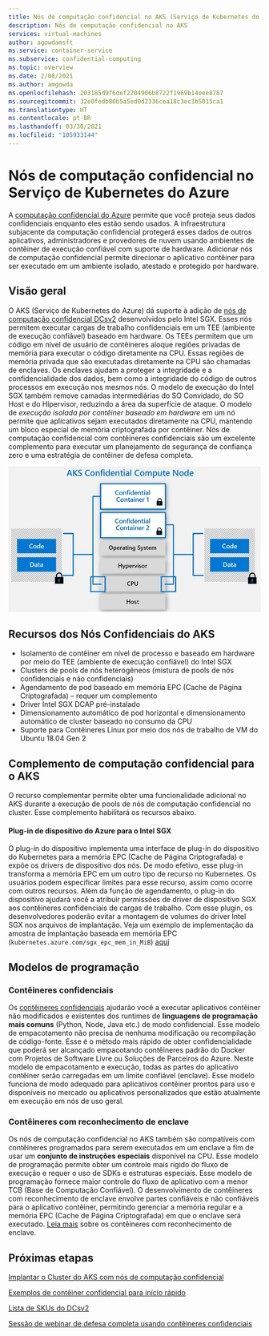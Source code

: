 ```yaml
---
title: Nós de computação confidencial no AKS (Serviço de Kubernetes do Azure)
description: Nós de computação confidencial no AKS
services: virtual-machines
author: agowdamsft
ms.service: container-service
ms.subservice: confidential-computing
ms.topic: overview
ms.date: 2/08/2021
ms.author: amgowda
ms.openlocfilehash: 203185d9f6def2204906b8722f1969b14eee8787
ms.sourcegitcommit: 32e0fedb80b5a5ed0d2336cea18c3ec3b5015ca1
ms.translationtype: HT
ms.contentlocale: pt-BR
ms.lasthandoff: 03/30/2021
ms.locfileid: "105933144"
---
```

# <a name="confidential-computing-nodes-on-azure-kubernetes-service"></a>Nós de computação confidencial no Serviço de Kubernetes do Azure

A [computação confidencial do Azure](overview.md) permite que você proteja seus dados confidenciais enquanto eles estão sendo usados. A infraestrutura subjacente da computação confidencial protegerá esses dados de outros aplicativos, administradores e provedores de nuvem usando ambientes de contêiner de execução confiável com suporte de hardware. Adicionar nós de computação confidencial permite direcionar o aplicativo contêiner para ser executado em um ambiente isolado, atestado e protegido por hardware.

## <a name="overview"></a>Visão geral

O AKS (Serviço de Kubernetes do Azure) dá suporte à adição de [nós de computação confidencial DCsv2](confidential-computing-enclaves.md) desenvolvidos pelo Intel SGX. Esses nós permitem executar cargas de trabalho confidenciais em um TEE (ambiente de execução confiável) baseado em hardware. Os TEEs permitem que um código em nível de usuário de contêineres aloque regiões privadas de memória para executar o código diretamente na CPU. Essas regiões de memória privada que são executadas diretamente na CPU são chamadas de enclaves. Os enclaves ajudam a proteger a integridade e a confidencialidade dos dados, bem como a integridade do código de outros processos em execução nos mesmos nós. O modelo de execução do Intel SGX também remove camadas intermediárias do SO Convidado, do SO Host e do Hipervisor, reduzindo a área da superfície de ataque. O modelo de *execução isolada por contêiner baseado em hardware* em um nó permite que aplicativos sejam executados diretamente na CPU, mantendo um bloco especial de memória criptografada por contêiner. Nós de computação confidencial com contêineres confidenciais são um excelente complemento para executar um planejamento de segurança de confiança zero e uma estratégia de contêiner de defesa completa.

![Visão geral do nó SGX](./media/confidential-nodes-aks-overview/sgxaksnode.jpg)

## <a name="aks-confidential-nodes-features"></a>Recursos dos Nós Confidenciais do AKS

- Isolamento de contêiner em nível de processo e baseado em hardware por meio do TEE (ambiente de execução confiável) do Intel SGX 
- Clusters de pools de nós heterogêneos (mistura de pools de nós confidenciais e não confidenciais)
- Agendamento de pod baseado em memória EPC (Cache de Página Criptografada) – requer um complemento
- Driver Intel SGX DCAP pré-instalado
- Dimensionamento automático de pod horizontal e dimensionamento automático de cluster baseado no consumo da CPU
- Suporte para Contêineres Linux por meio dos nós de trabalho de VM do Ubuntu 18.04 Gen 2

## <a name="confidential-computing-add-on-for-aks"></a>Complemento de computação confidencial para o AKS
O recurso complementar permite obter uma funcionalidade adicional no AKS durante a execução de pools de nós de computação confidencial no cluster. Esse complemento habilitará os recursos abaixo.

#### <a name="azure-device-plugin-for-intel-sgx"></a>Plug-in de dispositivo do Azure para o Intel SGX <a id="sgx-plugin"></a>

O plug-in do dispositivo implementa uma interface de plug-in do dispositivo do Kubernetes para a memória EPC (Cache de Página Criptografada) e expõe os drivers de dispositivo dos nós. De modo efetivo, esse plug-in transforma a memória EPC em um outro tipo de recurso no Kubernetes. Os usuários podem especificar limites para esse recurso, assim como ocorre com outros recursos. Além da função de agendamento, o plug-in do dispositivo ajudará você a atribuir permissões de driver de dispositivo SGX aos contêineres confidenciais de cargas de trabalho. Com esse plugin, os desenvolvedores poderão evitar a montagem de volumes do driver Intel SGX nos arquivos de implantação. Veja um exemplo de implementação da amostra de implantação baseada em memória EPC (`kubernetes.azure.com/sgx_epc_mem_in_MiB`) [aqui](https://github.com/Azure-Samples/confidential-computing/blob/main/containersamples/helloworld/helm/templates/helloworld.yaml)


## <a name="programming-models"></a>Modelos de programação

### <a name="confidential-containers"></a>Contêineres confidenciais

Os [contêineres confidenciais](confidential-containers.md) ajudarão você a executar aplicativos contêiner não modificados e existentes dos runtimes de **linguagens de programação mais comuns** (Python, Node, Java etc.) de modo confidencial. Esse modelo de empacotamento não precisa de nenhuma modificação ou recompilação de código-fonte. Esse é o método mais rápido de obter confidencialidade que poderá ser alcançado empacotando contêineres padrão do Docker com Projetos de Software Livre ou Soluções de Parceiros do Azure. Neste modelo de empacotamento e execução, todas as partes do aplicativo contêiner serão carregadas em um limite confiável (enclave). Esse modelo funciona de modo adequado para aplicativos contêiner prontos para uso e disponíveis no mercado ou aplicativos personalizados que estão atualmente em execução em nós de uso geral.

### <a name="enclave-aware-containers"></a>Contêineres com reconhecimento de enclave
Os nós de computação confidencial no AKS também são compatíveis com contêineres programados para serem executados em um enclave a fim de usar um **conjunto de instruções especiais** disponível na CPU. Esse modelo de programação permite obter um controle mais rígido do fluxo de execução e requer o uso de SDKs e estruturas especiais. Esse modelo de programação fornece maior controle do fluxo de aplicativo com a menor TCB (Base de Computação Confiável). O desenvolvimento de contêineres com reconhecimento de enclave envolve partes confiáveis e não confiáveis para o aplicativo contêiner, permitindo gerenciar a memória regular e a memória EPC (Cache de Página Criptografada) em que o enclave será executado. [Leia mais](enclave-aware-containers.md) sobre os contêineres com reconhecimento de enclave.

## <a name="next-steps"></a>Próximas etapas

[Implantar o Cluster do AKS com nós de computação confidencial](./confidential-nodes-aks-get-started.md)

[Exemplos de contêiner confidencial para início rápido](https://github.com/Azure-Samples/confidential-container-samples)

[Lista de SKUs do DCsv2](../virtual-machines/dcv2-series.md)

[Sessão de webinar de defesa completa usando contêineres confidenciais](https://www.youtube.com/watch?reload=9&v=FYZxtHI_Or0&feature=youtu.be)

<!-- LINKS - external -->
[Azure Attestation]: ../attestation/index.yml


<!-- LINKS - internal -->
[DC Virtual Machine]: /confidential-computing/virtual-machine-solutions
